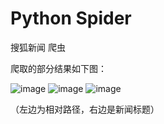 # Python Spider
搜狐新闻 爬虫

爬取的部分结果如下图：

![image](https://github.com/UItraman/spider/raw/master/screenshots/01.png)
![image](https://github.com/UItraman/spider/raw/master/screenshots/02.png)
![image](https://github.com/UItraman/spider/raw/master/screenshots/03.png)

（左边为相对路径，右边是新闻标题）
